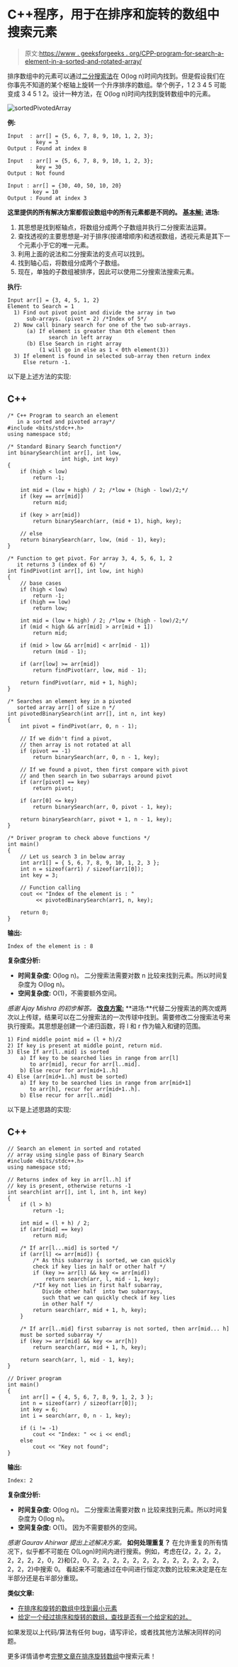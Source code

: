 # C++程序，用于在排序和旋转的数组中搜索元素

> 原文:[https://www . geeksforgeeks . org/CPP-program-for-search-a-element-in-a-sorted-and-rotated-array/](https://www.geeksforgeeks.org/cpp-program-for-search-an-element-in-a-sorted-and-rotated-array/)

排序数组中的元素可以通过[二分搜索法](https://www.geeksforgeeks.org/binary-search/)在 O(log n)时间内找到。但是假设我们在你事先不知道的某个枢轴上旋转一个升序排序的数组。举个例子，1 2 3 4 5 可能变成 3 4 5 1 2。设计一种方法，在 O(log n)时间内找到旋转数组中的元素。

![sortedPivotedArray](img/c522cf12d6b34447ea37b38f556b4bfe.png)

**例:**

```
Input  : arr[] = {5, 6, 7, 8, 9, 10, 1, 2, 3};
         key = 3
Output : Found at index 8

Input  : arr[] = {5, 6, 7, 8, 9, 10, 1, 2, 3};
         key = 30
Output : Not found

Input : arr[] = {30, 40, 50, 10, 20}
        key = 10   
Output : Found at index 3
```

**这里提供的所有解决方案都假设数组中的所有元素都是不同的。**
**<u>基本解:</u>**
**进场:**

1.  其思想是找到枢轴点，将数组分成两个子数组并执行二分搜索法运算。
2.  查找透视的主要思想是–对于排序(按递增顺序)和透视数组，透视元素是其下一个元素小于它的唯一元素。
3.  利用上面的说法和二分搜索法的支点可以找到。
4.  找到轴心后，将数组分成两个子数组。
5.  现在，单独的子数组被排序，因此可以使用二分搜索法搜索元素。

**执行:**

```
Input arr[] = {3, 4, 5, 1, 2}
Element to Search = 1
  1) Find out pivot point and divide the array in two
      sub-arrays. (pivot = 2) /*Index of 5*/
  2) Now call binary search for one of the two sub-arrays.
      (a) If element is greater than 0th element then
             search in left array
      (b) Else Search in right array
          (1 will go in else as 1 < 0th element(3))
  3) If element is found in selected sub-array then return index
     Else return -1.
```

以下是上述方法的实现:

## C++

```
/* C++ Program to search an element
   in a sorted and pivoted array*/
#include <bits/stdc++.h>
using namespace std;

/* Standard Binary Search function*/
int binarySearch(int arr[], int low,
                 int high, int key)
{
    if (high < low)
        return -1;

    int mid = (low + high) / 2; /*low + (high - low)/2;*/
    if (key == arr[mid])
        return mid;

    if (key > arr[mid])
        return binarySearch(arr, (mid + 1), high, key);

    // else
    return binarySearch(arr, low, (mid - 1), key);
}

/* Function to get pivot. For array 3, 4, 5, 6, 1, 2
   it returns 3 (index of 6) */
int findPivot(int arr[], int low, int high)
{
    // base cases
    if (high < low)
        return -1;
    if (high == low)
        return low;

    int mid = (low + high) / 2; /*low + (high - low)/2;*/
    if (mid < high && arr[mid] > arr[mid + 1])
        return mid;

    if (mid > low && arr[mid] < arr[mid - 1])
        return (mid - 1);

    if (arr[low] >= arr[mid])
        return findPivot(arr, low, mid - 1);

    return findPivot(arr, mid + 1, high);
}

/* Searches an element key in a pivoted
   sorted array arr[] of size n */
int pivotedBinarySearch(int arr[], int n, int key)
{
    int pivot = findPivot(arr, 0, n - 1);

    // If we didn't find a pivot,
    // then array is not rotated at all
    if (pivot == -1)
        return binarySearch(arr, 0, n - 1, key);

    // If we found a pivot, then first compare with pivot
    // and then search in two subarrays around pivot
    if (arr[pivot] == key)
        return pivot;

    if (arr[0] <= key)
        return binarySearch(arr, 0, pivot - 1, key);

    return binarySearch(arr, pivot + 1, n - 1, key);
}

/* Driver program to check above functions */
int main()
{
    // Let us search 3 in below array
    int arr1[] = { 5, 6, 7, 8, 9, 10, 1, 2, 3 };
    int n = sizeof(arr1) / sizeof(arr1[0]);
    int key = 3;

    // Function calling
    cout << "Index of the element is : "
         << pivotedBinarySearch(arr1, n, key);

    return 0;
}
```

**输出:**

```
Index of the element is : 8
```

**复杂度分析:**

*   **时间复杂度:** O(log n)。
    二分搜索法需要对数 n 比较来找到元素。所以时间复杂度为 O(log n)。
*   **空间复杂度:** O(1)，不需要额外空间。

*感谢 Ajay Mishra 的初步解答。*
**<u>改良方案:</u>**
**进场:**代替二分搜索法的两次或两次以上传球，结果可以在二分搜索法的一次传球中找到。需要修改二分搜索法号来执行搜索。其思想是创建一个递归函数，将 l 和 r 作为输入和键的范围。

```
1) Find middle point mid = (l + h)/2
2) If key is present at middle point, return mid.
3) Else If arr[l..mid] is sorted
    a) If key to be searched lies in range from arr[l]
       to arr[mid], recur for arr[l..mid].
    b) Else recur for arr[mid+1..h]
4) Else (arr[mid+1..h] must be sorted)
    a) If key to be searched lies in range from arr[mid+1]
       to arr[h], recur for arr[mid+1..h].
    b) Else recur for arr[l..mid] 
```

以下是上述思路的实现:

## C++

```
// Search an element in sorted and rotated
// array using single pass of Binary Search
#include <bits/stdc++.h>
using namespace std;

// Returns index of key in arr[l..h] if
// key is present, otherwise returns -1
int search(int arr[], int l, int h, int key)
{
    if (l > h)
        return -1;

    int mid = (l + h) / 2;
    if (arr[mid] == key)
        return mid;

    /* If arr[l...mid] is sorted */
    if (arr[l] <= arr[mid]) {
        /* As this subarray is sorted, we can quickly
        check if key lies in half or other half */
        if (key >= arr[l] && key <= arr[mid])
            return search(arr, l, mid - 1, key);
        /*If key not lies in first half subarray, 
           Divide other half  into two subarrays,
           such that we can quickly check if key lies 
           in other half */
        return search(arr, mid + 1, h, key);
    }

    /* If arr[l..mid] first subarray is not sorted, then arr[mid... h]
    must be sorted subarray */
    if (key >= arr[mid] && key <= arr[h])
        return search(arr, mid + 1, h, key);

    return search(arr, l, mid - 1, key);
}

// Driver program
int main()
{
    int arr[] = { 4, 5, 6, 7, 8, 9, 1, 2, 3 };
    int n = sizeof(arr) / sizeof(arr[0]);
    int key = 6;
    int i = search(arr, 0, n - 1, key);

    if (i != -1)
        cout << "Index: " << i << endl;
    else
        cout << "Key not found";
}
```

**输出:**

```
Index: 2
```

**复杂度分析:**

*   **时间复杂度:** O(log n)。
    二分搜索法需要对数 n 比较来找到元素。所以时间复杂度为 O(log n)。
*   **空间复杂度:** O(1)。
    因为不需要额外的空间。

*感谢 Gaurav Ahirwar 提出上述解决方案。*
**如何处理重复？**
在允许重复的所有情况下，似乎都不可能在 O(Logn)时间内进行搜索。例如，考虑在{2，2，2，2，2，2，2，2，0，2}和{2，0，2，2，2，2，2，2，2，2，2，2，2，2，2，2，2，2}中搜索 0。
看起来不可能通过在中间进行恒定次数的比较来决定是在左半部分还是右半部分重现。

**类似文章:**

*   [在排序和旋转的数组中找到最小元素](https://www.geeksforgeeks.org/find-minimum-element-in-a-sorted-and-rotated-array/)
*   [给定一个经过排序和旋转的数组，查找是否有一个给定和的对。](https://www.geeksforgeeks.org/given-a-sorted-and-rotated-array-find-if-there-is-a-pair-with-a-given-sum/)

如果发现以上代码/算法有任何 bug，请写评论，或者找其他方法解决同样的问题。

更多详情请参考[完整文章在排序旋转数组](https://www.geeksforgeeks.org/search-an-element-in-a-sorted-and-pivoted-array/)中搜索元素！